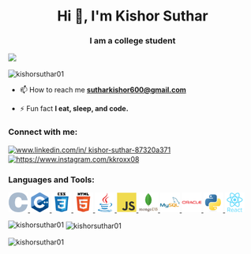 <h1 align="center">Hi 👋, I'm Kishor Suthar</h1>
<h3 align="center">I am a college student</h3>
<img aligh="right" width:"400" src="https://www.google.com/url?sa=i&url=https%3A%2F%2Fgithub.com%2Frudrabarad%2FGifs&psig=AOvVaw3eC5UPRWcF_Na-9NrFetbZ&ust=1751873848003000&source=images&cd=vfe&opi=89978449&ved=0CBMQjRxqFwoTCKCw5uncp44DFQAAAAAdAAAAABAc"  />
<p align="left"> <img src="https://komarev.com/ghpvc/?username=kishorsuthar01&label=Profile%20views&color=0e75b6&style=flat" alt="kishorsuthar01" /> </p>

- 📫 How to reach me **sutharkishor600@gmail.com**

- ⚡ Fun fact **I eat, sleep, and code.**

<h3 align="left">Connect with me:</h3>
<p align="left">
<a href="https://linkedin.com/in/www.linkedin.com/in/ kishor-suthar-87320a371" target="blank"><img align="center" src="https://raw.githubusercontent.com/rahuldkjain/github-profile-readme-generator/master/src/images/icons/Social/linked-in-alt.svg" alt="www.linkedin.com/in/ kishor-suthar-87320a371" height="30" width="40" /></a>
<a href="https://instagram.com/https://www.instagram.com/kkroxx08" target="blank"><img align="center" src="https://raw.githubusercontent.com/rahuldkjain/github-profile-readme-generator/master/src/images/icons/Social/instagram.svg" alt="https://www.instagram.com/kkroxx08" height="30" width="40" /></a>
</p>

<h3 align="left">Languages and Tools:</h3>
<p align="left"> <a href="https://www.cprogramming.com/" target="_blank" rel="noreferrer"> <img src="https://raw.githubusercontent.com/devicons/devicon/master/icons/c/c-original.svg" alt="c" width="40" height="40"/> </a> <a href="https://www.w3schools.com/cpp/" target="_blank" rel="noreferrer"> <img src="https://raw.githubusercontent.com/devicons/devicon/master/icons/cplusplus/cplusplus-original.svg" alt="cplusplus" width="40" height="40"/> </a> <a href="https://www.w3schools.com/css/" target="_blank" rel="noreferrer"> <img src="https://raw.githubusercontent.com/devicons/devicon/master/icons/css3/css3-original-wordmark.svg" alt="css3" width="40" height="40"/> </a> <a href="https://www.w3.org/html/" target="_blank" rel="noreferrer"> <img src="https://raw.githubusercontent.com/devicons/devicon/master/icons/html5/html5-original-wordmark.svg" alt="html5" width="40" height="40"/> </a> <a href="https://www.java.com" target="_blank" rel="noreferrer"> <img src="https://raw.githubusercontent.com/devicons/devicon/master/icons/java/java-original.svg" alt="java" width="40" height="40"/> </a> <a href="https://developer.mozilla.org/en-US/docs/Web/JavaScript" target="_blank" rel="noreferrer"> <img src="https://raw.githubusercontent.com/devicons/devicon/master/icons/javascript/javascript-original.svg" alt="javascript" width="40" height="40"/> </a> <a href="https://www.mongodb.com/" target="_blank" rel="noreferrer"> <img src="https://raw.githubusercontent.com/devicons/devicon/master/icons/mongodb/mongodb-original-wordmark.svg" alt="mongodb" width="40" height="40"/> </a> <a href="https://www.mysql.com/" target="_blank" rel="noreferrer"> <img src="https://raw.githubusercontent.com/devicons/devicon/master/icons/mysql/mysql-original-wordmark.svg" alt="mysql" width="40" height="40"/> </a> <a href="https://www.oracle.com/" target="_blank" rel="noreferrer"> <img src="https://raw.githubusercontent.com/devicons/devicon/master/icons/oracle/oracle-original.svg" alt="oracle" width="40" height="40"/> </a> <a href="https://www.python.org" target="_blank" rel="noreferrer"> <img src="https://raw.githubusercontent.com/devicons/devicon/master/icons/python/python-original.svg" alt="python" width="40" height="40"/> </a> <a href="https://reactjs.org/" target="_blank" rel="noreferrer"> <img src="https://raw.githubusercontent.com/devicons/devicon/master/icons/react/react-original-wordmark.svg" alt="react" width="40" height="40"/> </a> </p>

<p><img align="left" src="https://github-readme-stats.vercel.app/api/top-langs?username=kishorsuthar01&show_icons=true&locale=en&layout=compact" alt="kishorsuthar01" /></p>

<p>&nbsp;<img align="center" src="https://github-readme-stats.vercel.app/api?username=kishorsuthar01&show_icons=true&locale=en" alt="kishorsuthar01" /></p>

<p><img align="center" src="https://github-readme-streak-stats.herokuapp.com/?user=kishorsuthar01&" alt="kishorsuthar01" /></p>
